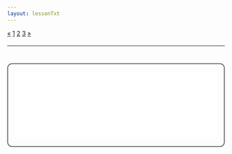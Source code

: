 ```yaml
---
layout: lessonTxt
---
```

<div class="paginationDiv">
<div class="pagination">
  <a onclick="loadOnClick('{{site.baseurl}}/lessons/sintesis_aditiva/side_projects/sintesis_am/Capitulo1/am_1.1/b/', 'am_1.1-b.html','am_1.1-b.csd', false)" href="javascript:void(0);">&laquo;</a>
  <a onclick="loadOnClick('{{site.baseurl}}/lessons/sintesis_aditiva/side_projects/sintesis_am/Capitulo1/am_1.1/a/', 'am_1.1-a.html','am_1.1-a.csd', false)" href="javascript:void(0);">1</a>
  <a onclick="loadOnClick('{{site.baseurl}}/lessons/sintesis_aditiva/side_projects/sintesis_am/Capitulo1/am_1.1/b/', 'am_1.1-b.html','am_1.1-b.csd', false)" href="javascript:void(0);">2</a>
  <a class="active" href="#">3</a>
  <a href="#">&raquo;</a>
</div>
</div>
<br style="display: block; content: ''; margin-top: 20px;">
<hr>
<br style="display: block; content: ''; margin-top: 40px;">

<div style="border:2px solid #666; border-radius:11px; padding:20px;height=auto;">
<iframe id="form-iframe" src="/learn-csound-site/lessons/sintesis_aditiva/side_projects/sintesis_am/Capitulo1/am_1.1/c/sinte2.html" style="margin:0; width:100%; height:150px; border:none; overflow:hidden;" scrolling="no" onload="AdjustIframeHeightOnLoad()"></iframe>
</div>  
<script>

function AdjustIframeHeightOnLoad() { 
	   document.getElementById("form-iframe").style.height = document.getElementById("form-iframe").contentWindow.document.body.scrollHeight + "px"; 

window.onresize = AdjustIframeHeightOnLoad;

}
</script>
